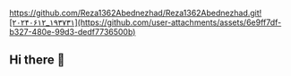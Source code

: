 https://github.com/Reza1362Abednezhad/Reza1362Abednezhad.git![۲۰۲۴۰۶۱۲_۱۹۳۷۳۱](https://github.com/user-attachments/assets/6e9ff7df-b327-480e-99d3-dedf7736500b)
## Hi there 👋

<!--
**Reza1362Abednezhad/Reza1362Abednezhad** is a ✨ _special_ ✨ repository because its `README.md` (this file) appears on your GitHub profile.

Here are some ideas to get you started:

- 🔭 I’m currently working on ...
- 🌱 I’m currently learning ...
- 👯 I’m looking to collaborate on ...
- 🤔 I’m looking for help with ...
- 💬 Ask me about ...
- 📫 How to reach me: ...
- 😄 Pronouns: ...
- ⚡ Fun fact: ...
-->
